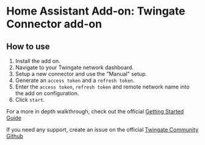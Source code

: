 # Home Assistant Add-on: Twingate Connector add-on

## How to use

1. Install the add on.
2. Navigate to your Twingate network dashboard.
3. Setup a new connector and use the "Manual" setup.
4. Generate an `access token` and a `refresh token`.
5. Enter the `access token`, `refresh token` and remote network name into the add on configuration.
6. Click `start`.

For a more in depth walkthrough, check out the official [Getting Started Guide]("https://www.twingate.com/docs/home-assistant-getting-started")

If you need any support, create an issue on the official [Twingate Community Github]("https://github.com/Twingate-Community/home-assistant-add-on/issues")
